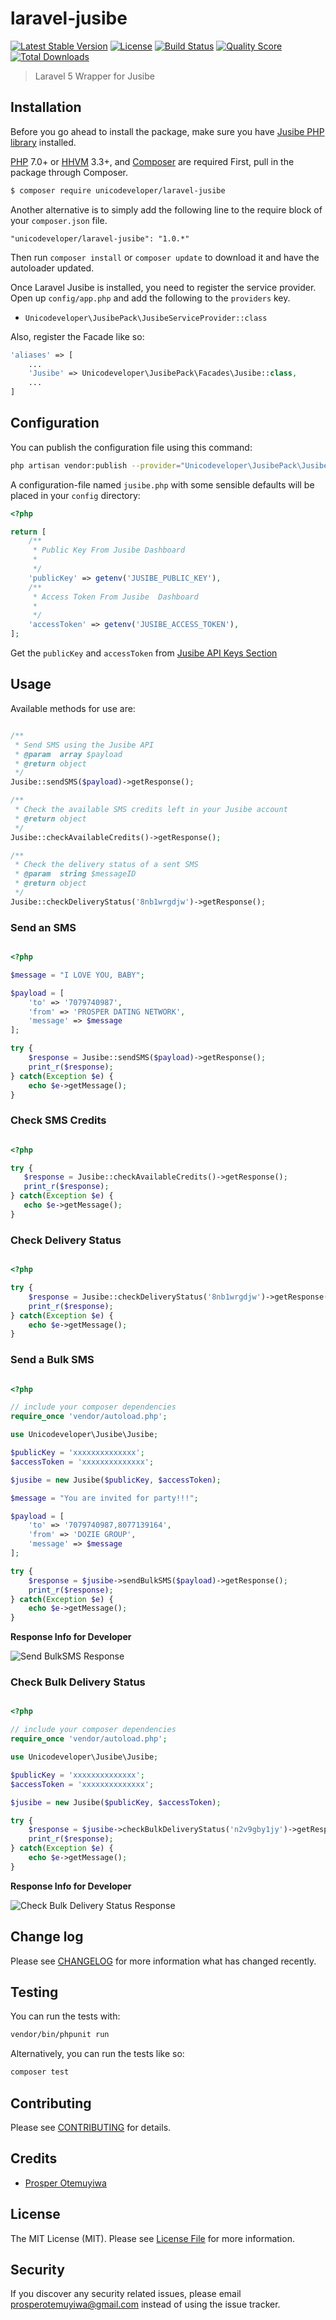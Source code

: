 # laravel-jusibe

[![Latest Stable Version](https://poser.pugx.org/unicodeveloper/laravel-jusibe/v/stable.svg)](https://packagist.org/packages/unicodeveloper/laravel-jusibe)
[![License](https://poser.pugx.org/unicodeveloper/laravel-jusibe/license.svg)](LICENSE.md)
[![Build Status](https://img.shields.io/travis/unicodeveloper/laravel-jusibe.svg)](https://travis-ci.org/unicodeveloper/laravel-jusibe)
[![Quality Score](https://img.shields.io/scrutinizer/g/unicodeveloper/laravel-jusibe.svg?style=flat-square)](https://scrutinizer-ci.com/g/unicodeveloper/laravel-jusibe)
[![Total Downloads](https://img.shields.io/packagist/dt/unicodeveloper/laravel-jusibe.svg?style=flat-square)](https://packagist.org/packages/unicodeveloper/laravel-jusibe)

> Laravel 5 Wrapper for Jusibe

## Installation

Before you go ahead to install the package, make sure you have [Jusibe PHP library](https://github.com/unicodeveloper/jusibe-php-lib) installed.

[PHP](https://php.net) 7.0+ or [HHVM](http://hhvm.com) 3.3+, and [Composer](https://getcomposer.org) are required
First, pull in the package through Composer.

``` bash
$ composer require unicodeveloper/laravel-jusibe
```

Another alternative is to simply add the following line to the require block of your `composer.json` file.

```
"unicodeveloper/laravel-jusibe": "1.0.*"
```

Then run `composer install` or `composer update` to download it and have the autoloader updated.

Once Laravel Jusibe is installed, you need to register the service provider. Open up `config/app.php` and add the following to the `providers` key.

* `Unicodeveloper\JusibePack\JusibeServiceProvider::class`

Also, register the Facade like so:

```php
'aliases' => [
    ...
    'Jusibe' => Unicodeveloper\JusibePack\Facades\Jusibe::class,
    ...
]
```

## Configuration

You can publish the configuration file using this command:

```bash
php artisan vendor:publish --provider="Unicodeveloper\JusibePack\JusibeServiceProvider"
```

A configuration-file named `jusibe.php` with some sensible defaults will be placed in your `config` directory:

```php
<?php

return [
    /**
     * Public Key From Jusibe Dashboard
     *
     */
    'publicKey' => getenv('JUSIBE_PUBLIC_KEY'),
    /**
     * Access Token From Jusibe  Dashboard
     *
     */
    'accessToken' => getenv('JUSIBE_ACCESS_TOKEN'),
];
```

Get the `publicKey` and `accessToken` from [Jusibe API Keys Section](https://jusibe.com/cp/?section=api-keys)

## Usage

Available methods for use are:
```php

/**
 * Send SMS using the Jusibe API
 * @param  array $payload
 * @return object
 */
Jusibe::sendSMS($payload)->getResponse();

/**
 * Check the available SMS credits left in your Jusibe account
 * @return object
 */
Jusibe::checkAvailableCredits()->getResponse();

/**
 * Check the delivery status of a sent SMS
 * @param  string $messageID
 * @return object
 */
Jusibe::checkDeliveryStatus('8nb1wrgdjw')->getResponse();
```

### Send an SMS

```php

<?php

$message = "I LOVE YOU, BABY";

$payload = [
    'to' => '7079740987',
    'from' => 'PROSPER DATING NETWORK',
    'message' => $message
];

try {
    $response = Jusibe::sendSMS($payload)->getResponse();
    print_r($response);
} catch(Exception $e) {
    echo $e->getMessage();
}

```

### Check SMS Credits

```php

<?php

try {
   $response = Jusibe::checkAvailableCredits()->getResponse();
   print_r($response);
} catch(Exception $e) {
   echo $e->getMessage();
}

```

### Check Delivery Status

```php

<?php

try {
    $response = Jusibe::checkDeliveryStatus('8nb1wrgdjw')->getResponse();
    print_r($response);
} catch(Exception $e) {
    echo $e->getMessage();
}

```

### Send a Bulk SMS

```php

<?php

// include your composer dependencies
require_once 'vendor/autoload.php';

use Unicodeveloper\Jusibe\Jusibe;

$publicKey = 'xxxxxxxxxxxxxx';
$accessToken = 'xxxxxxxxxxxxxx';

$jusibe = new Jusibe($publicKey, $accessToken);

$message = "You are invited for party!!!";

$payload = [
    'to' => '7079740987,8077139164',
    'from' => 'DOZIE GROUP',
    'message' => $message
];

try {
    $response = $jusibe->sendBulkSMS($payload)->getResponse();
    print_r($response);
} catch(Exception $e) {
    echo $e->getMessage();
}

```

**Response Info for Developer**

![Send BulkSMS Response](https://user-images.githubusercontent.com/19904579/46137560-cf37bf00-c241-11e8-9dc6-7096bb0278f4.png)

### Check Bulk Delivery Status

```php

<?php

// include your composer dependencies
require_once 'vendor/autoload.php';

use Unicodeveloper\Jusibe\Jusibe;

$publicKey = 'xxxxxxxxxxxxxx';
$accessToken = 'xxxxxxxxxxxxxx';

$jusibe = new Jusibe($publicKey, $accessToken);

try {
    $response = $jusibe->checkBulkDeliveryStatus('n2v9gby1jy')->getResponse();
    print_r($response);
} catch(Exception $e) {
    echo $e->getMessage();
}

```

**Response Info for Developer**

![Check Bulk Delivery Status Response](https://user-images.githubusercontent.com/19904579/46137669-0a39f280-c242-11e8-9143-8b3ec68ed84f.png)

## Change log

Please see [CHANGELOG](CHANGELOG.md) for more information what has changed recently.

## Testing

You can run the tests with:

```bash
vendor/bin/phpunit run
```

Alternatively, you can run the tests like so:

```bash
composer test
```

## Contributing

Please see [CONTRIBUTING](CONTRIBUTING.md) for details.

## Credits

- [Prosper Otemuyiwa](https://twitter.com/unicodeveloper)

## License

The MIT License (MIT). Please see [License File](LICENSE.md) for more information.

## Security

If you discover any security related issues, please email [prosperotemuyiwa@gmail.com](prosperotemuyiwa@gmail.com) instead of using the issue tracker.
